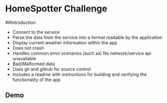# HomeSpotter Challenge
##Introduction
*  Connect to the service
*  Parse the data from the service into a format readable by the application
*  Display current weather information within the app
*  Does not crash
*  Handles common error scenarios (such as) No network/service api unavailable
*  Bad/Malformed data
*  Uses git and github for source control
*  Includes a readme with instructions for building and verifying the functionality of the app

## Demo
